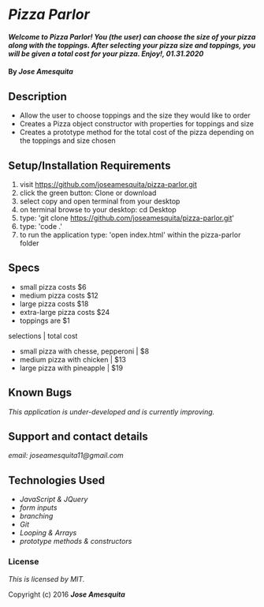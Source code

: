# _Pizza Parlor_

#### _Welcome to Pizza Parlor! You (the user) can choose the size of your pizza along with the toppings. After selecting your pizza size and toppings, you will be given a total cost for your pizza. Enjoy!, 01.31.2020_

#### By _Jose Amesquita_

## Description

* Allow the user to choose toppings and the size they would like to order
* Creates a Pizza object constructor with properties for toppings and size
* Creates a prototype method for the total cost of the pizza depending on the toppings and size chosen

## Setup/Installation Requirements

1. visit https://github.com/joseamesquita/pizza-parlor.git
2. click the green button: Clone or download 
3. select copy and open terminal from your desktop
4. on terminal browse to your desktop: cd Desktop
5. type: 'git clone https://github.com/joseamesquita/pizza-parlor.git'
6. type: 'code .' 
7. to run the application type: 'open index.html' within the pizza-parlor folder

## Specs

* small pizza costs $6
* medium pizza costs $12
* large pizza costs $18
* extra-large pizza costs $24
* toppings are $1

selections | total cost

* small pizza with chesse, pepperoni | $8
* medium pizza with chicken | $13
* large pizza with pineapple | $19


## Known Bugs

_This application is under-developed and is currently improving._

## Support and contact details

_email: joseamesquita11@gmail.com_

## Technologies Used

* _JavaScript & JQuery_
* _form inputs_
* _branching_
* _Git_
* _Looping & Arrays_
* _prototype methods & constructors_

### License

*This is licensed by MIT.*

Copyright (c) 2016 **_Jose Amesquita_**
